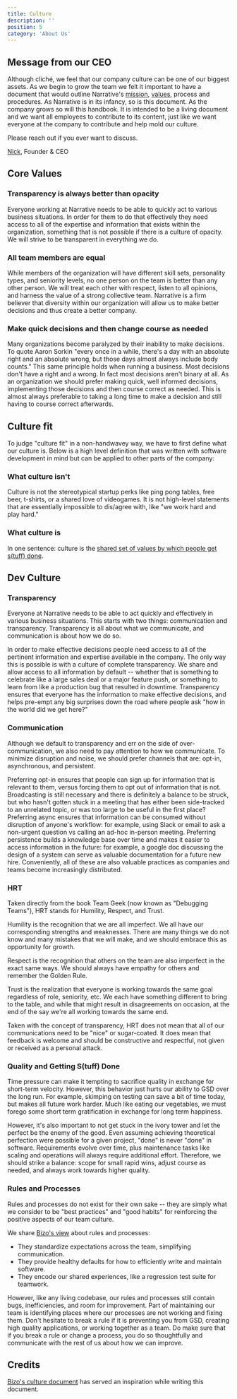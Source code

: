 ```yaml
---
title: Culture
description: ''
position: 5
category: 'About Us'
---
```


## Message from our CEO

Although cliché, we feel that our company culture can be one of our biggest assets.  As we begin to grow the team we felt
it important to have a document that would outline Narrative's [mission](/about-us/mission), [values](#core-values), process and procedures.  As Narrative is
in its infancy, so is this document.  As the company grows so will this handbook.  It is intended to be a living
document and we want all employees to contribute to its content, just like we want everyone at the company to contribute
and help mold our culture.

Please reach out if you ever want to discuss.

[Nick](mailto:nick@narrative.io), Founder & CEO

## Core Values

### Transparency is always better than opacity

Everyone working at Narrative needs to be able to quickly act to various business situations.  In order for them to do
that effectively they need access to all of the expertise and information that exists within the organization, something
that is not possible if there is a culture of opacity.  We will strive to be transparent in everything we do.

### All team members are equal

While members of the organization will have different skill sets, personality types, and seniority levels, no one person
on the team is better than any other person.  We will treat each other with respect, listen to all opinions, and harness
the value of a strong collective team.  Narrative is a firm believer that diversity within our organization will allow
us to make better decisions and thus create a better company.

### Make quick decisions and then change course as needed

Many organizations become paralyzed by their inability to make decisions. To quote Aaron Sorkin "every once in a
while, there's a day with an absolute right and an absolute wrong, but those days almost always include body counts."
This same principle holds when running a business.  Most decisions don't have a right and a wrong. In fact most
decisions aren't binary at all. As an organization we should prefer making quick, well informed decisions,
implementing those decisions and then course correct as needed.  This is almost always preferable to taking a long time
to make a decision and still having to course correct afterwards.

## Culture fit

To judge "culture fit" in a non-handwavey way, we have to first define what our culture is. Below is a high level
definition that was written with software development in mind but can be applied to other parts of the company:

### What culture isn't

Culture is not the stereotypical startup perks like ping pong tables, free beer, t-shirts, or a shared love of
videogames. It is not high-level statements that are essentially impossible to dis/agree with, like "we work hard and
play hard."

### What culture is

In one sentence: culture is the [shared set of values by which people get s(tuff) done](https://medium.com/@bchesky/dont-fuck-up-the-culture-597cde9ee9d4).

## Dev Culture

### Transparency

Everyone at Narrative needs to be able to act quickly and effectively in various business situations.  This starts with
two things: communication and transparency.  Transparency is all about what we communicate, and communication is about
how we do so.

In order to make effective decisions people need access to all of the pertinent information and expertise available in
the company.  The only way this is possible is with a culture of complete transparency.  We share and allow access to
all information by default -- whether that is something to celebrate like a large sales deal or a major feature push, or
something to learn from like a production bug that resulted in downtime.  Transparency ensures that everyone has the
information to make effective decisions, and helps pre-empt any big surprises down the road where people ask "how in the
world did we get here?"

### Communication

Although we default to transparency and err on the side of over-communication, we also need to pay attention to how we
communicate.  To minimize disruption and noise, we should prefer channels that are: opt-in, asynchronous, and
persistent.

Preferring opt-in ensures that people can sign up for information that is relevant to them, versus forcing them to opt
out of information that is not.  Broadcasting is still necessary and there is definitely a balance to be struck, but who
hasn't gotten stuck in a meeting that has either been side-tracked to an unrelated topic, or was too large to be useful
in the first place?  Preferring async ensures that information can be consumed without disruption of anyone's workflow:
for example, using Slack or email to ask a non-urgent question vs calling an ad-hoc in-person meeting.  Preferring
persistence builds a knowledge base over time and makes it easier to access information in the future: for example, a
google doc discussing the design of a system can serve as valuable documentation for a future new hire.  Conveniently,
all of these are also valuable practices as companies and teams become increasingly distributed.

### HRT

Taken directly from the book Team Geek (now known as "Debugging Teams"), HRT stands for Humility, Respect, and Trust.

Humility is the recognition that we are all imperfect.  We all have our corresponding strengths and weaknesses.  There
are many things we do not know and many mistakes that we will make, and we should embrace this as opportunity for
growth.

Respect is the recognition that others on the team are also imperfect in the exact same ways.  We should always have
empathy for others and remember the Golden Rule.

Trust is the realization that everyone is working towards the same goal regardless of role, seniority, etc.  We each
have something different to bring to the table, and while that might result in disagreements on occasion, at the end of
the say we're all working towards the same end.

Taken with the concept of transparency, HRT does not mean that all of our communications need to be "nice" or
sugar-coated.  It does mean that feedback is welcome and should be constructive and respectful, not given or received as
a personal attack.

### Quality and Getting S(tuff) Done

Time pressure can make it tempting to sacrifice quality in exchange for short-term velocity.  However, this behavior
just hurts our ability to GSD over the long run.  For example, skimping on testing can save a bit of time today, but
makes all future work harder.  Much like eating our vegetables, we must forego some short term gratification in exchange
for long term happiness.

However, it's also important to not get stuck in the ivory tower and let the perfect be the enemy of the good.  Even
assuming achieving theoretical perfection were possible for a given project, "done" is never "done" in software.
Requirements evolve over time, plus maintenance tasks like scaling and operations will always require additional effort.
Therefore, we should strike a balance: scope for small rapid wins, adjust course as needed, and always work towards
higher quality.

### Rules and Processes

Rules and processes do not exist for their own sake -- they are simply what we consider to be "best practices" and "good habits" for reinforcing the positive aspects of our team culture. 

We share [Bizo's view](http://dev.bizo.com/culture/first-principles.html) about rules and processes:

- They standardize expectations across the team, simplifying communication.
- They provide healthy defaults for how to efficiently write and maintain software.
- They encode our shared experiences, like a regression test suite for teamwork.

However, like any living codebase, our rules and processes still contain bugs, inefficiencies, and room for improvement. Part of maintaining our team is identifying places where our processes are not working and fixing them. Don't hesitate to break a rule if it is preventing you from GSD, creating high quality applications, or working together as a team. Do make sure that if you break a rule or change a process, you do so thoughtfully and communicate with the rest of us about how we can improve.

## Credits
 
[Bizo's culture document](http://dev.bizo.com/culture/) has served an inspiration while writing this document.